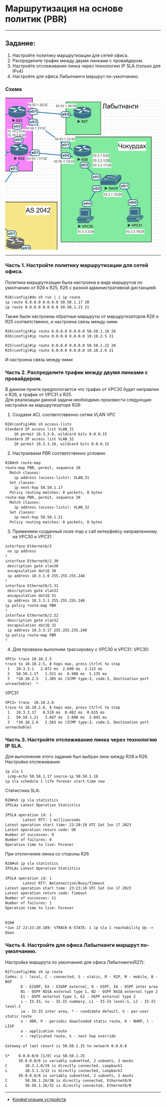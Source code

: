 # Маршрутизация на основе политик (PBR)  
______  
## Задание:  
1. Настройте политику маршрутизации для сетей офиса.  
2. Распределите трафик между двумя линками с провайдером.  
3. Настройте отслеживание линка через технологию IP SLA.(только для IPv4)  
4. Настройте для офиса Лабытнанги маршрут по-умолчанию.  
### Схема  
![scheme](https://github.com/Alnor23/OTUS_NETWORK/blob/main/labs/lab5_pbr/screenshots/scheme.png.png)  
______  
### Часть 1. Настройте политику маршрутизации для сетей офиса.   
Политика маршрутизации была настроена в виде маршрутов по умолчанию от R28 к R25, R26 с разной административной дистанцией.  
```
R28(config)#do sh run | i ip route
ip route 0.0.0.0 0.0.0.0 50.50.1.17 20
ip route 0.0.0.0 0.0.0.0 50.50.1.21 21
```
Также были настроены обратные маршруты от марщрутизаторов R26 и R25 соответственно, и настроена связь между ними
```
R26(config)#ip route 0.0.0.0 0.0.0.0 50.50.1.18 20
R26(config)#ip route 0.0.0.0 0.0.0.0 10.10.2.5 21
```
```
R25(config)#ip route 0.0.0.0 0.0.0.0 50.50.1.22 20
R25(config)#ip route 0.0.0.0 0.0.0.0 10.10.2.6 21
```
И настроена связь между ними
### Часть 2. Распределите трафик между двумя линками с провайдером. 
В данном пункте предпологается что трафик от VPC30 будет направлен к R26, а трафик от VPC31 к R25.  
Для реализации данной задачи необходимо произвести следующие настройки на маршрутизаторе R28:
1. Создаем ACL соответстввенно сетям VLAN VPC
```
R28(config)#do sh access-lists
Standard IP access list VLAN_31
    10 permit 10.3.3.0, wildcard bits 0.0.0.15
Standard IP access list VLAN_32
    10 permit 10.3.3.16, wildcard bits 0.0.0.15
```
2. Настраиваем PBR соответственно условию  
```
R28#sh route-map
route-map PBR, permit, sequence 10
  Match clauses:
    ip address (access-lists): VLAN_31
  Set clauses:
    ip next-hop 50.50.1.17
  Policy routing matches: 0 packets, 0 bytes
route-map PBR, permit, sequence 20
  Match clauses:
    ip address (access-lists): VLAN_32
  Set clauses:
    ip next-hop 50.50.1.21
  Policy routing matches: 0 packets, 0 bytes
```
3. Применяем созданный route map к саб интерфейсу направленному на VPC30 и VPC31
```
interface Ethernet0/2
 no ip address
!
interface Ethernet0/2.30
 description gate vlan30
 encapsulation dot1Q 30
 ip address 10.3.1.9 255.255.255.248
!
interface Ethernet0/2.31
 description gate vlan31
 encapsulation dot1Q 31
 ip address 10.3.3.1 255.255.255.240
ip policy route-map PBR
!
interface Ethernet0/2.32
 description gate vlan32
 encapsulation dot1Q 32
 ip address 10.3.3.17 255.255.255.240
ip policy route-map PBR
!
```
4. Для проверки выполним трассировку с VPC30 и VPC31:
VPC30:
```
VPCS> trace 10.10.2.5
trace to 10.10.2.5, 8 hops max, press Ctrl+C to stop
 1   10.3.3.1   2.072 ms  2.690 ms  2.115 ms
 2   50.50.1.17   1.521 ms  0.988 ms  1.135 ms
 3   *10.10.2.5   1.385 ms (ICMP type:3, code:3, Destination port unreachable)  *
```
VPC31
```
VPCS> trace  10.10.2.6
trace to 10.10.2.6, 8 hops max, press Ctrl+C to stop
 1   10.3.3.17   0.519 ms  0.482 ms  0.615 ms
 2   50.50.1.21   3.047 ms  2.608 ms  2.841 ms
 3   *10.10.2.6   2.563 ms (ICMP type:3, code:3, Destination port unreachable)
```
### Часть 3. Настройте отслеживание линка через технологию IP SLA. 
Для выполнения этого задания был выбран линк между R28 и R26.
Настройка отслеживания:
```
ip sla 1
 icmp-echo 50.50.1.17 source-ip 50.50.1.18
ip sla schedule 1 life forever start-time now
```
Cтатистика SLA:
```
R28#sh ip sla statistics
IPSLAs Latest Operation Statistics

IPSLA operation id: 1
        Latest RTT: 1 milliseconds
Latest operation start time: 23:20:10 UTC Sat Jun 17 2023
Latest operation return code: OK
Number of successes: 9
Number of failures: 0
Operation time to live: Forever
```
При отключение линка со стороны R26 
```
R28#sh ip sla statistics
IPSLAs Latest Operation Statistics

IPSLA operation id: 1
        Latest RTT: NoConnection/Busy/Timeout
Latest operation start time: 23:23:10 UTC Sat Jun 17 2023
Latest operation return code: Timeout
Number of successes: 11
Number of failures: 1
Operation time to live: Forever


R28#
*Jun 17 23:23:20.189: %TRACK-6-STATE: 1 ip sla 1 reachability Up -> Down
```
### Часть 4. Настройте для офиса Лабытнанги маршрут по-умолчанию.
Настройка маршрута по умолчанию для офиса Лабытнанги(R27):
```
R27(config)#do sh ip route
Codes: L - local, C - connected, S - static, R - RIP, M - mobile, B - BGP
       D - EIGRP, EX - EIGRP external, O - OSPF, IA - OSPF inter area
       N1 - OSPF NSSA external type 1, N2 - OSPF NSSA external type 2
       E1 - OSPF external type 1, E2 - OSPF external type 2
       i - IS-IS, su - IS-IS summary, L1 - IS-IS level-1, L2 - IS-IS level-2
       ia - IS-IS inter area, * - candidate default, U - per-user static route
       o - ODR, P - periodic downloaded static route, H - NHRP, l - LISP
       a - application route
       + - replicated route, % - next hop override

Gateway of last resort is 50.50.1.25 to network 0.0.0.0

S*    0.0.0.0/0 [1/0] via 50.50.1.25
      10.0.0.0/8 is variably subnetted, 2 subnets, 2 masks
C        10.3.1.0/29 is directly connected, Loopback1
L        10.3.1.3/32 is directly connected, Loopback1
      50.0.0.0/8 is variably subnetted, 2 subnets, 2 masks
C        50.50.1.24/30 is directly connected, Ethernet0/0
L        50.50.1.26/32 is directly connected, Ethernet0/0
```
_______
  - [Конфигурации устройств](https://github.com/Alnor23/OTUS_NETWORK/tree/main/labs/lab5_pbr/configs)

